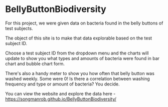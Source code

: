 # BellyButtonBiodiversity

For this project, we were given data on bacteria found in the belly buttons of test subjects.

The object of this site is to make that data explorable based on the test subject ID.

Choose a test subject ID from the dropdown menu and the charts will update to show you what types and amounts of bacteria were found in bar chart and bubble chart form.

There's also a handy meter to show you how often that belly button was washed weekly. Some were 0! Is there a correlation between washing frequency and type or amount of bacteria? You decide.

You can view the website and explore the data here - <a href="https://songmanrob.github.io/BellyButtonBiodiversity/">https://songmanrob.github.io/BellyButtonBiodiversity/</a>

